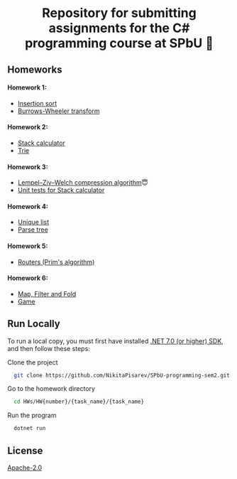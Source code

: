 <h1 align="center">
Repository for submitting assignments for the C# programming course at SPbU 📝
</h>


## Homeworks
#### Homework 1:
- [Insertion sort](https://github.com/NikitaPisarev/SPbU-programming-sem2/tree/HW1/HWs/HW1/InsertionSort)
- [Burrows-Wheeler transform](https://github.com/NikitaPisarev/SPbU-programming-sem2/tree/HW1/HWs/HW1/BWT)

#### Homework 2:
- [Stack calculator](https://github.com/NikitaPisarev/SPbU-programming-sem2/tree/HW2/HWs/HW2/StackCalculator)
- [Trie](https://github.com/NikitaPisarev/SPbU-programming-sem2/tree/HW2/HWs/HW2/Trie/Trie)

#### Homework 3:
- [Lempel–Ziv–Welch compression algorithm](https://github.com/NikitaPisarev/SPbU-programming-sem2/tree/HW3/HWs/HW3/LZW)😇
- [Unit tests for Stack calculator](https://github.com/NikitaPisarev/SPbU-programming-sem2/tree/HW2/HWs/HW2/StackCalculator/StackCalculatorTests)

#### Homework 4:
- [Unique list](https://github.com/NikitaPisarev/SPbU-programming-sem2/tree/HW4/HWs/HW4/UniqueList)
- [Parse tree](https://github.com/NikitaPisarev/SPbU-programming-sem2/tree/HW4/HWs/HW4/ParseTree)

#### Homework 5:
- [Routers (Prim's algorithm)](https://github.com/NikitaPisarev/SPbU-programming-sem2/tree/HW5/HWs/HW5/Routers)

#### Homework 6:
- [Map, Filter and Fold](https://github.com/NikitaPisarev/SPbU-programming-sem2/tree/HW6/HWs/HW6/MapFilterFold)
- [Game](https://github.com/NikitaPisarev/SPbU-programming-sem2/tree/HW6/HWs/HW6/Game)
## Run Locally

To run a local copy, you must first have installed [.NET 7.0 (or higher) SDK](https://dotnet.microsoft.com/download/dotnet/7.0), and then follow these steps:

Clone the project

```bash
  git clone https://github.com/NikitaPisarev/SPbU-programming-sem2.git
```

Go to the homework directory

```bash
  cd HWs/HW{number}/{task_name}/{task_name}
```

Run the program

```bash
  dotnet run
```


## License

[Apache-2.0](https://choosealicense.com/licenses/apache-2.0/)
